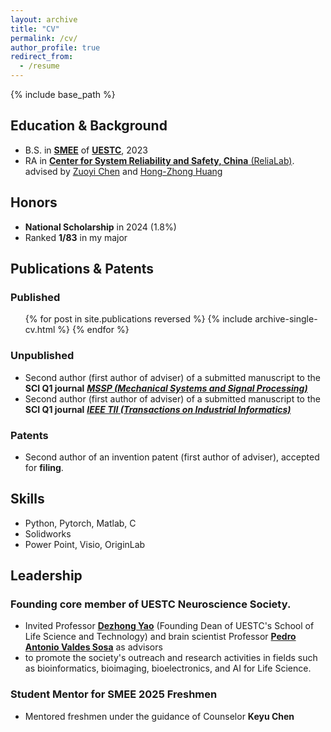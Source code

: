 ```yaml
---
layout: archive
title: "CV"
permalink: /cv/
author_profile: true
redirect_from:
  - /resume
---
```


{% include base_path %}

## Education & Background
* B.S. in [**SMEE**](https://www.smee.uestc.edu.cn/) of [**UESTC**](https://www.uestc.edu.cn/), 2023
* RA in [**Center for System Reliability and Safety, China** (ReliaLab)](http://relialab.org/). advised by [Zuoyi Chen](https://scholar.google.com/citations?user=nffqj1QAAAAJ&hl=zh-CN&oi=ao) and [Hong-Zhong Huang](https://www.researchgate.net/profile/Hong-Zhong-Huang)

## Honors
* **National Scholarship** in 2024 (1.8%)   
* Ranked **1/83** in my major   

## Publications & Patents

### Published
  <ul>{% for post in site.publications reversed %}
    {% include archive-single-cv.html %}
  {% endfor %}</ul>

### Unpublished
* Second author (first author of adviser) of a submitted manuscript to the **SCI Q1 journal** [***MSSP (Mechanical Systems and Signal Processing)***](https://www.sciencedirect.com/journal/mechanical-systems-and-signal-processing)    
* Second author (first author of adviser) of a submitted manuscript to the **SCI Q1 journal** [***IEEE TII (Transactions on Industrial Informatics)***](https://www.ieee-ies.org/pubs/transactions-on-industrial-informatics)    

### Patents
* Second author of an invention patent (first author of adviser), accepted for **filing**.     



[//]: # (Work experience)

[//]: # (======)

[//]: # (* Spring 2024: Academic Pages Collaborator)

[//]: # (  * GitHub University)

[//]: # (  * Duties includes: Updates and improvements to template)

[//]: # (  * Supervisor: The Users)

[//]: # ()
[//]: # (* Fall 2015: Research Assistant)

[//]: # (  * GitHub University)

[//]: # (  * Duties included: Merging pull requests)

[//]: # (  * Supervisor: Professor Hub)

[//]: # ()
[//]: # (* Summer 2015: Research Assistant)

[//]: # (  * GitHub University)

[//]: # (  * Duties included: Tagging issues)

[//]: # (  * Supervisor: Professor Git)
  
## Skills
* Python, Pytorch, Matlab, C
* Solidworks
* Power Point, Visio, OriginLab

## Leadership
### Founding core member of UESTC Neuroscience Society.
* Invited Professor [**Dezhong Yao**](https://scholar.google.com/citations?user=ClUoWqsAAAAJ&hl=zh-CN&oi=ao) (Founding Dean of UESTC's School of Life Science and Technology) and brain scientist Professor [**Pedro Antonio Valdes Sosa**](https://scholar.google.com/citations?user=0M2PVJIAAAAJ&hl=zh-CN&oi=ao) as advisors    
* to promote the society's outreach and research activities in fields such as bioinformatics, bioimaging, bioelectronics, and AI for Life Science.    

### Student Mentor for SMEE 2025 Freshmen    
* Mentored freshmen under the guidance of Counselor **Keyu Chen**
  



